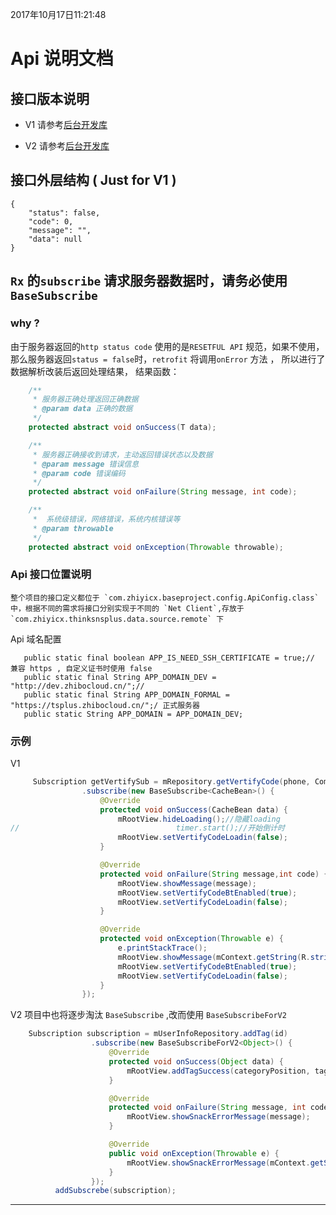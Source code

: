 2017年10月17日11:21:48
# Api 说明文档

## 接口版本说明
- V1 请参考[后台开发库](https://github.com/zhiyicx/thinksns-plus/blob/master/documents/api/v1/overview.md)

- V2 请参考[后台开发库](https://slimkit.github.io/plus-docs/v2)

## 接口外层结构 ( Just for V1 )

```
{
    "status": false,
    "code": 0,
    "message": "",
    "data": null
}
```
## `Rx` 的`subscribe` 请求服务器数据时，请务必使用`BaseSubscribe`

### why ?

由于服务器返回的`http status code` 使用的是`RESETFUL API` 规范，如果不使用，那么服务器返回`status = false`时，`retrofit` 将调用`onError` 方法
，
所以进行了数据解析改装后返回处理结果，
结果函数：
```java
    /**
     * 服务器正确处理返回正确数据
     * @param data 正确的数据
     */
    protected abstract void onSuccess(T data);

    /**
     * 服务器正确接收到请求，主动返回错误状态以及数据
     * @param message 错误信息
     * @param code 错误编码
     */
    protected abstract void onFailure(String message, int code);

    /**
     *  系统级错误，网络错误，系统内核错误等
     * @param throwable
     */
    protected abstract void onException(Throwable throwable);

```

### Api 接口位置说明

    整个项目的接口定义都位于 `com.zhiyicx.baseproject.config.ApiConfig.class` 中，根据不同的需求将接口分别实现于不同的 `Net Client`,存放于 `com.zhiyicx.thinksnsplus.data.source.remote` 下

 Api 域名配置

 ```
    public static final boolean APP_IS_NEED_SSH_CERTIFICATE = true;// 兼容 https , 自定义证书时使用 false
    public static final String APP_DOMAIN_DEV = "http://dev.zhibocloud.cn/";//
    public static final String APP_DOMAIN_FORMAL = "https://tsplus.zhibocloud.cn/";/ 正式服务器
    public static String APP_DOMAIN = APP_DOMAIN_DEV;
 ```

### 示例

V1
```java
     Subscription getVertifySub = mRepository.getVertifyCode(phone, CommonClient.VERTIFY_CODE_TYPE_REGISTER)
                .subscribe(new BaseSubscribe<CacheBean>() {
                    @Override
                    protected void onSuccess(CacheBean data) {
                        mRootView.hideLoading();//隐藏loading
//                                   timer.start();//开始倒计时
                        mRootView.setVertifyCodeLoadin(false);
                    }

                    @Override
                    protected void onFailure(String message,int code) {
                        mRootView.showMessage(message);
                        mRootView.setVertifyCodeBtEnabled(true);
                        mRootView.setVertifyCodeLoadin(false);
                    }

                    @Override
                    protected void onException(Throwable e) {
                        e.printStackTrace();
                        mRootView.showMessage(mContext.getString(R.string.err_net_not_work));
                        mRootView.setVertifyCodeBtEnabled(true);
                        mRootView.setVertifyCodeLoadin(false);
                    }
                });

```

V2
项目中也将逐步淘汰 `BaseSubscribe` ,改而使用 `BaseSubscribeForV2`
```java
    Subscription subscription = mUserInfoRepository.addTag(id)
                  .subscribe(new BaseSubscribeForV2<Object>() {
                      @Override
                      protected void onSuccess(Object data) {
                          mRootView.addTagSuccess(categoryPosition, tagPosition);
                      }

                      @Override
                      protected void onFailure(String message, int code) {
                          mRootView.showSnackErrorMessage(message);
                      }

                      @Override
                      public void onException(Throwable e) {
                          mRootView.showSnackErrorMessage(mContext.getString(R.string.err_net_not_work));
                      }
                  });
          addSubscrebe(subscription);

```



---

